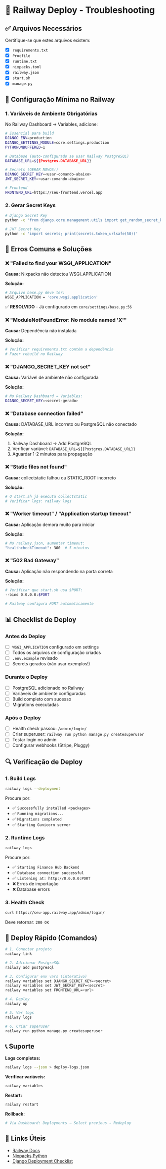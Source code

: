 # 🚂 Railway Deploy - Troubleshooting

## ✅ Arquivos Necessários

Certifique-se que estes arquivos existem:
- [x] `requirements.txt`
- [x] `Procfile`
- [x] `runtime.txt`
- [x] `nixpacks.toml`
- [x] `railway.json`
- [x] `start.sh`
- [x] `manage.py`

## 🔧 Configuração Mínima no Railway

### 1. Variáveis de Ambiente Obrigatórias

No Railway Dashboard → Variables, adicione:

```bash
# Essencial para build
DJANGO_ENV=production
DJANGO_SETTINGS_MODULE=core.settings.production
PYTHONUNBUFFERED=1

# Database (auto-configurado se usar Railway PostgreSQL)
DATABASE_URL=${{Postgres.DATABASE_URL}}

# Secrets (GERAR NOVOS!)
DJANGO_SECRET_KEY=<usar-comando-abaixo>
JWT_SECRET_KEY=<usar-comando-abaixo>

# Frontend
FRONTEND_URL=https://seu-frontend.vercel.app
```

### 2. Gerar Secret Keys

```bash
# Django Secret Key
python -c 'from django.core.management.utils import get_random_secret_key; print(get_random_secret_key())'

# JWT Secret Key
python -c 'import secrets; print(secrets.token_urlsafe(50))'
```

## 🐛 Erros Comuns e Soluções

### ❌ "Failed to find your WSGI_APPLICATION"

**Causa:** Nixpacks não detectou WSGI_APPLICATION

**Solução:**
```bash
# Arquivo base.py deve ter:
WSGI_APPLICATION = 'core.wsgi.application'
```

✅ **RESOLVIDO** - Já configurado em `core/settings/base.py:56`

### ❌ "ModuleNotFoundError: No module named 'X'"

**Causa:** Dependência não instalada

**Solução:**
```bash
# Verificar requirements.txt contém a dependência
# Fazer rebuild no Railway
```

### ❌ "DJANGO_SECRET_KEY not set"

**Causa:** Variável de ambiente não configurada

**Solução:**
```bash
# No Railway Dashboard → Variables:
DJANGO_SECRET_KEY=<secret-gerado>
```

### ❌ "Database connection failed"

**Causa:** DATABASE_URL incorreto ou PostgreSQL não conectado

**Solução:**
1. Railway Dashboard → Add PostgreSQL
2. Verificar variável: `DATABASE_URL=${{Postgres.DATABASE_URL}}`
3. Aguardar 1-2 minutos para propagação

### ❌ "Static files not found"

**Causa:** collectstatic falhou ou STATIC_ROOT incorreto

**Solução:**
```bash
# O start.sh já executa collectstatic
# Verificar logs: railway logs
```

### ❌ "Worker timeout" / "Application startup timeout"

**Causa:** Aplicação demora muito para iniciar

**Solução:**
```bash
# No railway.json, aumentar timeout:
"healthcheckTimeout": 300  # 5 minutos
```

### ❌ "502 Bad Gateway"

**Causa:** Aplicação não respondendo na porta correta

**Solução:**
```bash
# Verificar que start.sh usa $PORT:
--bind 0.0.0.0:$PORT

# Railway configura PORT automaticamente
```

## 📊 Checklist de Deploy

### Antes do Deploy
- [ ] `WSGI_APPLICATION` configurado em settings
- [ ] Todos os arquivos de configuração criados
- [ ] `.env.example` revisado
- [ ] Secrets gerados (não usar exemplos!)

### Durante o Deploy
- [ ] PostgreSQL adicionado no Railway
- [ ] Variáveis de ambiente configuradas
- [ ] Build completo com sucesso
- [ ] Migrations executadas

### Após o Deploy
- [ ] Health check passou: `/admin/login/`
- [ ] Criar superuser: `railway run python manage.py createsuperuser`
- [ ] Testar login no admin
- [ ] Configurar webhooks (Stripe, Pluggy)

## 🔍 Verificação de Deploy

### 1. Build Logs
```bash
railway logs --deployment
```

Procure por:
- ✅ `Successfully installed <packages>`
- ✅ `Running migrations...`
- ✅ `Migrations completed`
- ✅ `Starting Gunicorn server`

### 2. Runtime Logs
```bash
railway logs
```

Procure por:
- ✅ `Starting Finance Hub Backend`
- ✅ `Database connection successful`
- ✅ `Listening at: http://0.0.0.0:PORT`
- ❌ Erros de importação
- ❌ Database errors

### 3. Health Check
```bash
curl https://seu-app.railway.app/admin/login/
```

Deve retornar: `200 OK`

## 🚀 Deploy Rápido (Comandos)

```bash
# 1. Conectar projeto
railway link

# 2. Adicionar PostgreSQL
railway add postgresql

# 3. Configurar env vars (interativo)
railway variables set DJANGO_SECRET_KEY=<secret>
railway variables set JWT_SECRET_KEY=<secret>
railway variables set FRONTEND_URL=<url>

# 4. Deploy
railway up

# 5. Ver logs
railway logs

# 6. Criar superuser
railway run python manage.py createsuperuser
```

## 📞 Suporte

**Logs completos:**
```bash
railway logs --json > deploy-logs.json
```

**Verificar variáveis:**
```bash
railway variables
```

**Restart:**
```bash
railway restart
```

**Rollback:**
```bash
# Via Dashboard: Deployments → Select previous → Redeploy
```

## 🔗 Links Úteis

- [Railway Docs](https://docs.railway.app)
- [Nixpacks Python](https://nixpacks.com/docs/providers/python)
- [Django Deployment Checklist](https://docs.djangoproject.com/en/4.2/howto/deployment/checklist/)
